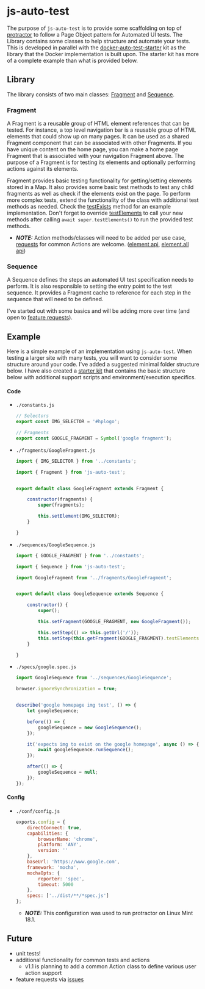 # js-auto-test
The purpose of `js-auto-test` is to provide some scaffolding on top of [protractor](http://www.protractortest.org/) to follow a Page Object pattern for Automated UI tests. The Library contains some classes to help structure and automate your tests. This is developed in parallel with the [docker-auto-test-starter](https://github.com/aeilers/docker-auto-test-starter) kit as the library that the Docker implementation is built upon. The starter kit has more of a complete example than what is provided below.

## Library
The library consists of two main classes: [Fragment](./src/js/Fragment.js) and [Sequence](./src/js/Sequence.js).

### Fragment
A Fragment is a reusable group of HTML element references that can be tested. For instance, a top level navigation bar is a reusable group of HTML elements that could show up on many pages. It can be used as a shared Fragment component that can be associated with other Fragments. If you have unique content on the home page, you can make a home page Fragment that is associated with your navigation Fragment above. The purpose of a Fragment is for testing its elements and optionally performing actions against its elements.

Fragment provides basic testing functionality for getting/setting elements stored in a Map. It also provides some basic test methods to test any child fragments as well as check if the elements exist on the page. To perform more complex tests, extend the functionality of the class with additional test methods as needed. Check the [testExists](./src/js/Fragment.js#L42) method for an example implementation. Don't forget to override [testElements](./src/js/Fragment.js#L35) to call your new methods after calling `await super.testElements()` to run the provided test methods.
- ***NOTE:*** Action methods/classes will need to be added per use case, [requests](https://github.com/aeilers/js-auto-test/issues) for common Actions are welcome. ([element api](http://www.protractortest.org/#/api?view=ElementFinder), [element.all api](http://www.protractortest.org/#/api?view=ElementArrayFinder))

### Sequence
A Sequence defines the steps an automated UI test specification needs to perform. It is also responsible to setting the entry point to the test sequence. It provides a Fragment cache to reference for each step in the sequence that will need to be defined.

I've started out with some basics and will be adding more over time (and open to [feature requests](https://github.com/aeilers/js-auto-test/issues)).

## Example
Here is a simple example of an implementation using `js-auto-test`. When testing a larger site with many tests, you will want to consider some structure around your code. I've added a suggested minimal folder structure below. I have also created a [starter kit](https://github.com/aeilers/docker-auto-test-starter) that contains the basic structure below with additional support scripts and environment/execution specifics.

#### Code
- `./constants.js`
  ```javascript
  // Selectors
  export const IMG_SELECTOR = '#hplogo';

  // Fragments
  export const GOOGLE_FRAGMENT = Symbol('google fragment');
  ```

- `./fragments/GoogleFragment.js`
  ```javascript
  import { IMG_SELECTOR } from '../constants';

  import { Fragment } from 'js-auto-test';


  export default class GoogleFragment extends Fragment {

      constructor(fragments) {
          super(fragments);

          this.setElement(IMG_SELECTOR);
      }

  }
  ```

- `./sequences/GoogleSequence.js`
  ```javascript
  import { GOOGLE_FRAGMENT } from '../constants';

  import { Sequence } from 'js-auto-test';

  import GoogleFragment from '../fragments/GoogleFragment';


  export default class GoogleSequence extends Sequence {

      constructor() {
          super();

          this.setFragment(GOOGLE_FRAGMENT, new GoogleFragment());

          this.setStep(() => this.getUrl('/'));
          this.setStep(this.getFragment(GOOGLE_FRAGMENT).testElements);
      }

  }
  ```

- `./specs/google.spec.js`
  ```javascript
  import GoogleSequence from '../sequences/GoogleSequence';

  browser.ignoreSynchronization = true;


  describe('google homepage img test', () => {
      let googleSequence;

      before(() => {
          googleSequence = new GoogleSequence();
      });

      it('expects img to exist on the google homepage', async () => {
          await googleSequence.runSequence();
      });

      after(() => {
          googleSequence = null;
      });
  });
  ```

#### Config
- `./conf/config.js`
  ```javascript
  exports.config = {
      directConnect: true,
      capabilities: {
          browserName: 'chrome',
          platform: 'ANY',
          version: ''
      },
      baseUrl: 'https://www.google.com',
      framework: 'mocha',
      mochaOpts: {
          reporter: 'spec',
          timeout: 5000
      },
      specs: ['../dist/**/*spec.js']
  };
  ```
  - ***NOTE:*** This configuration was used to run protractor on Linux Mint 18.1.

## Future
- unit tests!
- additional functionality for common tests and actions
  - v1.1 is planning to add a common Action class to define various user action support
- feature requests via [issues](https://github.com/aeilers/js-auto-test/issues)
